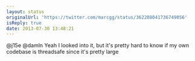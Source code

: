 ```yaml
---
layout: status
originalUrl: 'https://twitter.com/marcgg/status/362208041736749056'
isReply: true
date: 2013-07-30 13:48:21
---
```


@j15e @damln Yeah I looked into it, but it's pretty hard to know if my own codebase is threadsafe since it's pretty large
